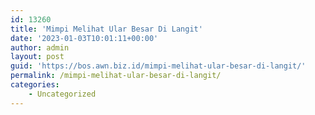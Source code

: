 ```yaml
---
id: 13260
title: 'Mimpi Melihat Ular Besar Di Langit'
date: '2023-01-03T10:01:11+00:00'
author: admin
layout: post
guid: 'https://bos.awn.biz.id/mimpi-melihat-ular-besar-di-langit/'
permalink: /mimpi-melihat-ular-besar-di-langit/
categories:
    - Uncategorized
---
```


